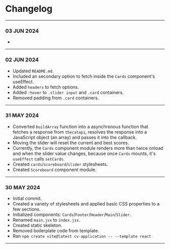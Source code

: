 # Changelog
---
### 03 JUN 2024
- 
---
### 02 JUN 2024
- Updated `README.md`.
- Included an secondary option to fetch inside the `Cards` component's useEffect.
- Added `headers` to fetch options.
- Added `:hover` to `.slider input` and `.card` containers.
- Removed padding from `.card` containers.
---
### 31 MAY 2024
- Converted `buildArray` function into a asynchronous function that fetches a response from `thecatapi`, resolves the response into a JavaScript object (an array) and passes it into the callback.
- Moving the slider will reset the current and best scores.
- Currently, the `Cards` component module renders more than twice onload and when the slider value changes, because once `Cards` mounts, it's `useEffect` calls `setCards`.
- Created `cards`/`scoreboard`/`slider` stylesheets.
- Created `Scoreboard` component module.
---
### 30 MAY 2024
- Initial commit.
- Created a variety of stylesheets and applied basic CSS properties to a few sections.
- Initialized components: `Cards`/`Footer`/`Header`/`Main`/`Slider`.
- Renamed `main.jsx` to `index.jsx`.
- Created static skeleton.
- Removed boilerplate code from template.
- Ran `npm create vite@latest cv-application -- --template react`
---
